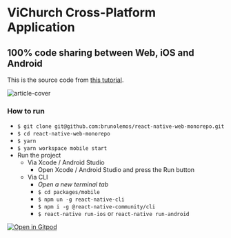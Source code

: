 # ViChurch Cross-Platform Application
## 100% code sharing between Web, iOS and Android

This is the source code from [this tutorial](https://dev.to/brunolemos/tutorial-100-code-sharing-between-ios-android--web-using-react-native-web-andmonorepo-4pej).

![article-cover](https://user-images.githubusercontent.com/619186/53903807-69870480-4023-11e9-95bc-98caaca01445.jpg)


### How to run

  - `$ git clone git@github.com:brunolemos/react-native-web-monorepo.git`
  - `$ cd react-native-web-monorepo`
  - `$ yarn`
  - `$ yarn workspace mobile start`
  - Run the project
    - Via Xcode / Android Studio
      - Open Xcode / Android Studio and press the Run button
    - Via CLI
      -  _Open a new terminal tab_
      - `$ cd packages/mobile`
      - `$ npm un -g react-native-cli`
      - `$ npm i -g @react-native-community/cli`
      - `$ react-native run-ios` or `react-native run-android`

[![Open in Gitpod](https://gitpod.io/button/open-in-gitpod.svg)](https://gitpod.io/#https://github.com/write-for-CHRIST/vichurch-app)

